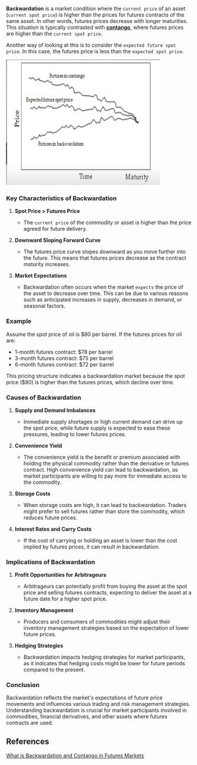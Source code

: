 **Backwardation** is a market condition where the `current price` of an asset (`current spot price`) is higher than the prices for futures contracts of the same asset. In other words, futures prices decrease with longer maturities. This situation is typically contrasted with **[contango](contango.md)**, where futures prices are higher than the `current spot price`.

Another way of looking at this is to consider the `expected future spot price`. In this case, the futures price is less than the `expected spot price`.

![Backwardation and contango](images/Backwardation%20and%20contango.png) 

### Key Characteristics of Backwardation

1. **Spot Price > Futures Price**
   - The `current price` of the commodity or asset is higher than the price agreed for future delivery.

2. **Downward Sloping Forward Curve**
   - The futures price curve slopes downward as you move further into the future. This means that futures prices decrease as the contract maturity increases.

3. **Market Expectations**
   - Backwardation often occurs when the market `expects` the price of the asset to decrease over time. This can be due to various reasons such as anticipated increases in supply, decreases in demand, or seasonal factors.

### Example

Assume the spot price of oil is $80 per barrel. If the futures prices for oil are:
- 1-month futures contract: $78 per barrel
- 3-month futures contract: $75 per barrel
- 6-month futures contract: $72 per barrel

This pricing structure indicates a backwardation market because the spot price ($80) is higher than the futures prices, which decline over time.

### Causes of Backwardation

1. **Supply and Demand Imbalances**
   - Immediate supply shortages or high current demand can drive up the spot price, while future supply is expected to ease these pressures, leading to lower futures prices.

2. **Convenience Yield**
   - The convenience yield is the benefit or premium associated with holding the physical commodity rather than the derivative or futures contract. High convenience yield can lead to backwardation, as market participants are willing to pay more for immediate access to the commodity.

3. **Storage Costs**
   - When storage costs are high, it can lead to backwardation. Traders might prefer to sell futures rather than store the commodity, which reduces future prices.

4. **Interest Rates and Carry Costs**
   - If the cost of carrying or holding an asset is lower than the cost implied by futures prices, it can result in backwardation.

### Implications of Backwardation

1. **Profit Opportunities for Arbitrageurs**
   - Arbitrageurs can potentially profit from buying the asset at the spot price and selling futures contracts, expecting to deliver the asset at a future date for a higher spot price.

2. **Inventory Management**
   - Producers and consumers of commodities might adjust their inventory management strategies based on the expectation of lower future prices.

3. **Hedging Strategies**
   - Backwardation impacts hedging strategies for market participants, as it indicates that hedging costs might be lower for future periods compared to the present.

### Conclusion

Backwardation reflects the market's expectations of future price movements and influences various trading and risk management strategies. Understanding backwardation is crucial for market participants involved in commodities, financial derivatives, and other assets where futures contracts are used.

## References
[What is Backwardation and Contango in Futures Markets](inbox/What%20is%20Backwardation%20and%20Contango%20in%20Futures%20Markets.md)
